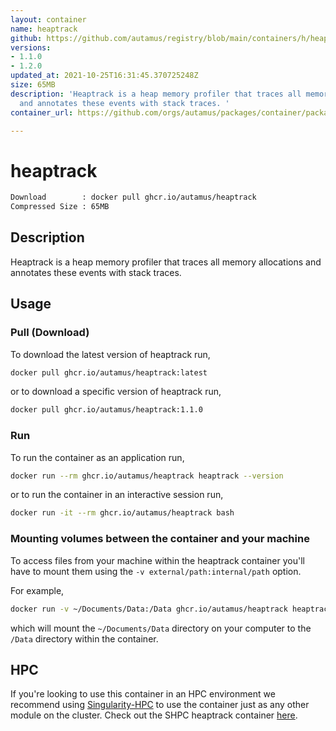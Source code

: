 ```yaml
---
layout: container
name: heaptrack
github: https://github.com/autamus/registry/blob/main/containers/h/heaptrack/spack.yaml
versions:
- 1.1.0
- 1.2.0
updated_at: 2021-10-25T16:31:45.370725248Z
size: 65MB
description: 'Heaptrack is a heap memory profiler that traces all memory allocations
  and annotates these events with stack traces. '
container_url: https://github.com/orgs/autamus/packages/container/package/heaptrack

---
```

# heaptrack
```bash 
Download        : docker pull ghcr.io/autamus/heaptrack
Compressed Size : 65MB
```

## Description
Heaptrack is a heap memory profiler that traces all memory allocations and annotates these events with stack traces. 

## Usage
### Pull (Download)
To download the latest version of heaptrack run,

```bash
docker pull ghcr.io/autamus/heaptrack:latest
```

or to download a specific version of heaptrack run,

```bash
docker pull ghcr.io/autamus/heaptrack:1.1.0
```
### Run
To run the container as an application run,
```bash
docker run --rm ghcr.io/autamus/heaptrack heaptrack --version
```

or to run the container in an interactive session run,
```bash
docker run -it --rm ghcr.io/autamus/heaptrack bash
```

### Mounting volumes between the container and your machine
To access files from your machine within the heaptrack container you'll have to mount them using the `-v external/path:internal/path` option.

For example,
```bash
docker run -v ~/Documents/Data:/Data ghcr.io/autamus/heaptrack heaptrack /Data/myData.csv
```
which will mount the `~/Documents/Data` directory on your computer to the `/Data` directory within the container.

## HPC
If you're looking to use this container in an HPC environment we recommend using [Singularity-HPC](https://singularity-hpc.readthedocs.io) to use the container just as any other module on the cluster. Check out the SHPC heaptrack container [here](https://singularityhub.github.io/singularity-hpc/r/ghcr.io-autamus-heaptrack/).